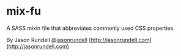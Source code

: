 mix-fu
======

A SASS mixin file that abbreviates commonly used CSS properties.

By Jason Rundell [@jasonrundell](https://twitter.com/jasonrundell) [http://jasonrundell.com](http://jasonrundell.com)
